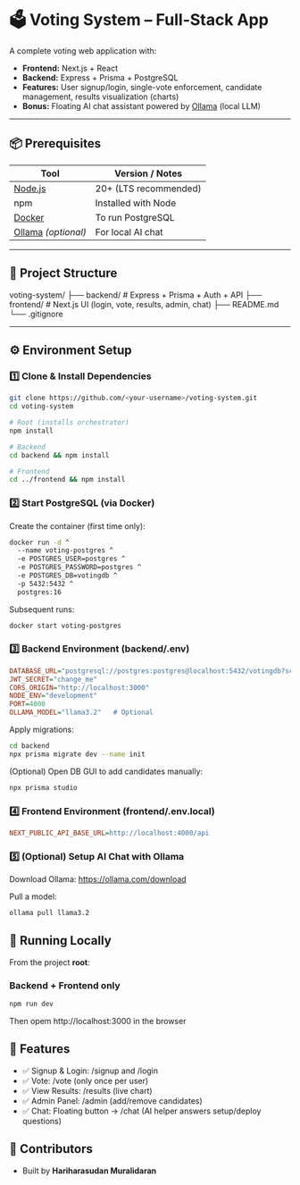 # 🗳 Voting System – Full-Stack App

A complete voting web application with:

- **Frontend:** Next.js + React  
- **Backend:** Express + Prisma + PostgreSQL  
- **Features:** User signup/login, single-vote enforcement, candidate management, results visualization (charts)  
- **Bonus:** Floating AI chat assistant powered by [Ollama](https://ollama.com/) (local LLM)

---

## 📦 Prerequisites

| Tool             | Version / Notes |
|-----------------|----------------|
| [Node.js](https://nodejs.org/) | 20+ (LTS recommended) |
| npm             | Installed with Node |
| [Docker](https://www.docker.com/) | To run PostgreSQL |
| [Ollama](https://ollama.com/) *(optional)* | For local AI chat |

---

## 📁 Project Structure
voting-system/
├── backend/ # Express + Prisma + Auth + API
├── frontend/ # Next.js UI (login, vote, results, admin, chat)
├── README.md
└── .gitignore


---

## ⚙️ Environment Setup

### 1️⃣ Clone & Install Dependencies

```bash
git clone https://github.com/<your-username>/voting-system.git
cd voting-system

# Root (installs orchestrator)
npm install

# Backend
cd backend && npm install

# Frontend
cd ../frontend && npm install
```

### 2️⃣ Start PostgreSQL (via Docker)

Create the container (first time only):

```bash
docker run -d ^
  --name voting-postgres ^
  -e POSTGRES_USER=postgres ^
  -e POSTGRES_PASSWORD=postgres ^
  -e POSTGRES_DB=votingdb ^
  -p 5432:5432 ^
  postgres:16
```

Subsequent runs:
```bash
docker start voting-postgres
```

### 3️⃣ Backend Environment (backend/.env)
```ini
DATABASE_URL="postgresql://postgres:postgres@localhost:5432/votingdb?schema=public"
JWT_SECRET="change_me"
CORS_ORIGIN="http://localhost:3000"
NODE_ENV="development"
PORT=4000
OLLAMA_MODEL="llama3.2"   # Optional
```

Apply migrations:
```bash
cd backend
npx prisma migrate dev --name init
```

(Optional) Open DB GUI to add candidates manually:
```bash
npx prisma studio
```

### 4️⃣ Frontend Environment (frontend/.env.local)
```ini
NEXT_PUBLIC_API_BASE_URL=http://localhost:4000/api
```
### 5️⃣ (Optional) Setup AI Chat with Ollama
Download Ollama: https://ollama.com/download

Pull a model:

```bash
ollama pull llama3.2
```

## 🚀 Running Locally

From the project **root**:

### Backend + Frontend only
```bash
npm run dev
```
Then opem http://localhost:3000 in the browser

## 🧪 Features
- ✅ Signup & Login: /signup and /login
- ✅ Vote: /vote (only once per user)
- ✅ View Results: /results (live chart)
- ✅ Admin Panel: /admin (add/remove candidates)
- ✅ Chat: Floating button → /chat (AI helper answers setup/deploy questions)

## 👥 Contributors
- Built by **Hariharasudan Muralidaran**